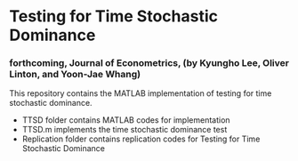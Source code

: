 # Testing for Time Stochastic Dominance
### forthcoming, Journal of Econometrics, (by Kyungho Lee, Oliver Linton, and Yoon-Jae Whang)

This repository contains the MATLAB implementation of testing for time stochastic dominance.

- TTSD folder contains MATLAB codes for implementation
- TTSD.m implements the time stochastic dominance test
- Replication folder contains replication codes for Testing for Time Stochastic Dominance
